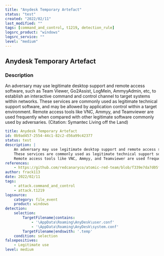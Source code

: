 ```yaml
---
title: "Anydesk Temporary Artefact"
status: "test"
created: "2022/02/11"
last_modified: ""
tags: [command_and_control, t1219, detection_rule]
logsrc_product: "windows"
logsrc_service: ""
level: "medium"
---
```


## Anydesk Temporary Artefact

### Description

An adversary may use legitimate desktop support and remote access software, such as Team Viewer, Go2Assist, LogMein, AmmyyAdmin, etc, to establish an interactive command and control channel to target systems within networks.
These services are commonly used as legitimate technical support software, and may be allowed by application control within a target environment.
Remote access tools like VNC, Ammyy, and Teamviewer are used frequently when compared with other legitimate software commonly used by adversaries. (Citation: Symantec Living off the Land)


```yml
title: Anydesk Temporary Artefact
id: 0b9ad457-2554-44c1-82c2-d56a99c42377
status: test
description: |
    An adversary may use legitimate desktop support and remote access software, such as Team Viewer, Go2Assist, LogMein, AmmyyAdmin, etc, to establish an interactive command and control channel to target systems within networks.
    These services are commonly used as legitimate technical support software, and may be allowed by application control within a target environment.
    Remote access tools like VNC, Ammyy, and Teamviewer are used frequently when compared with other legitimate software commonly used by adversaries. (Citation: Symantec Living off the Land)
references:
    - https://github.com/redcanaryco/atomic-red-team/blob/f339e7da7d05f6057fdfcdd3742bfcf365fee2a9/atomics/T1219/T1219.md#atomic-test-2---anydesk-files-detected-test-on-windows
author: frack113
date: 2022/02/11
tags:
    - attack.command_and_control
    - attack.t1219
logsource:
    category: file_event
    product: windows
detection:
    selection:
        TargetFilename|contains:
            - '\AppData\Roaming\AnyDesk\user.conf'
            - '\AppData\Roaming\AnyDesk\system.conf'
        TargetFilename|endswith: '.temp'
    condition: selection
falsepositives:
    - Legitimate use
level: medium

```
